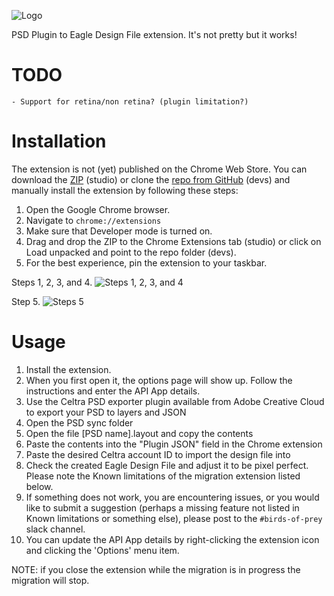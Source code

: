 ![Logo](https://github.com/celtra/birdsOfPrey/blob/master/assets/icon128.png)

PSD Plugin to Eagle Design File extension. It's not pretty but it works!

# TODO
    - Support for retina/non retina? (plugin limitation?)
# Installation
The extension is not (yet) published on the Chrome Web Store. You can download the [ZIP](https://drive.google.com/file/d/1deo_b8cliPp8AZ2w6N8ax5-sSB67nW8h/view?usp=drive_link) (studio) or clone the [repo from GitHub](https://github.com/daveyclayton/dodo) (devs) and manually install the extension by following these steps:
1. Open the Google Chrome browser.
2. Navigate to `chrome://extensions`
3. Make sure that Developer mode is turned on.
4. Drag and drop the ZIP to the Chrome Extensions tab (studio) or click on Load unpacked and point to the repo folder (devs).
5. For the best experience, pin the extension to your taskbar.

Steps 1, 2, 3, and 4.
![Steps 1, 2, 3, and 4](https://github.com/celtra/birdsOfPrey/blob/master/assets/install_extension.png)

Step 5.
![Steps 5](https://github.com/celtra/birdsOfPrey/blob/master/assets/pin_to_taskbar.png)

# Usage
1. Install the extension.
2. When you first open it, the options page will show up. Follow the instructions and enter the API App details.
3. Use the Celtra PSD exporter plugin available from Adobe Creative Cloud to export your PSD to layers and JSON
4. Open the PSD sync folder
5. Open the file [PSD name].layout and copy the contents
6. Paste the contents into the "Plugin JSON" field in the Chrome extension
7. Paste the desired Celtra account ID to import the design file into
8. Check the created Eagle Design File and adjust it to be pixel perfect. Please note the Known limitations of the migration extension listed below.
9. If something does not work, you are encountering issues, or you would like to submit a suggestion (perhaps a missing feature not listed in Known limitations or something else), please post to the `#birds-of-prey` slack channel.
10. You can update the API App details by right-clicking the extension icon and clicking the 'Options' menu item.

NOTE: if you close the extension while the migration is in progress the migration will stop.